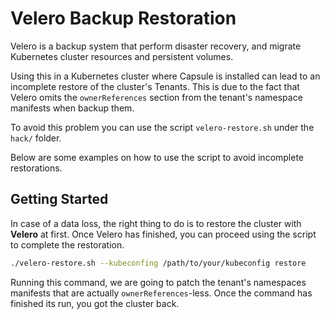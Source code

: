 # Velero Backup Restoration

Velero is a backup system that perform disaster recovery, and migrate Kubernetes cluster resources and persistent volumes.

Using this in a Kubernetes cluster where Capsule is installed can lead to an incomplete restore of the cluster's Tenants. This is due to the fact that Velero omits the `ownerReferences` section from the tenant's namespace manifests when backup them.

To avoid this problem you can use the script `velero-restore.sh` under the `hack/` folder.

Below are some examples on how to use the script to avoid incomplete restorations.

## Getting Started

In case of a data loss, the right thing to do is to restore the cluster with **Velero** at first. Once Velero has finished, you can proceed using the script to complete the restoration.

```bash
./velero-restore.sh --kubeconfing /path/to/your/kubeconfig restore
```

Running this command, we are going to patch the tenant's namespaces manifests that are actually `ownerReferences`-less. Once the command has finished its run, you got the cluster back.